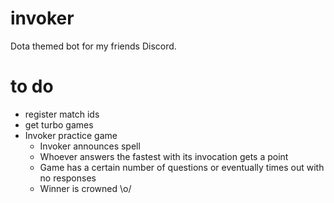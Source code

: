# invoker
Dota themed bot for my friends Discord.

# to do
* register match ids
* get turbo games
* Invoker practice game
  - Invoker announces spell
  - Whoever answers the fastest with its invocation gets a point
  - Game has a certain number of questions or eventually times out with no responses
  - Winner is crowned \o/